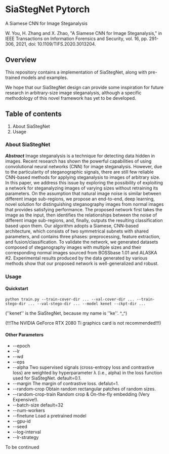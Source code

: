 # SiaStegNet Pytorch
A Siamese CNN for Image Steganalysis

W. You, H. Zhang and X. Zhao, "A Siamese CNN for Image Steganalysis," in IEEE Transactions on Information Forensics and Security, vol. 16, pp. 291-306, 2021, doi: 10.1109/TIFS.2020.3013204.


## Overview
This repository contains a implementation of SiaStegNet, along with pre-trained models and examples.

We hope that our SiaStegNet design can provide some inspiration for future research in arbitrary-size image steganalysis, although a specific methodology of this novel framework has yet to be developed.

## Table of contents
1. About SiaStegNet
2. Usage

### About SiaStegNet
***Abstract*** Image steganalysis is a technique for detecting data hidden in images. Recent research has shown the powerful capabilities of using convolutional neural networks (CNN) for image steganalysis. However, due to the particularity of steganographic signals, there are still few reliable CNN-based methods for applying steganalysis to images of arbitrary size. In this paper, we address this issue by exploring the possibility of exploiting a network for steganalyzing images of varying sizes without retraining its parameters. On the assumption that natural image noise is similar between different image sub-regions, we propose an end-to-end, deep learning, novel solution for distinguishing steganography images from normal images that provides satisfying performance. The proposed network first takes the image as the input, then identifies the relationships between the noise of different image sub-regions, and, finally, outputs the resulting classification based upon them. Our algorithm adopts a Siamese, CNN-based architecture, which consists of two symmetrical subnets with shared parameters, and contains three phases: preprocessing, feature extraction, and fusion/classification. To validate the network, we generated datasets composed of steganography images with multiple sizes and their corresponding normal images sourced from BOSSbase 1.01 and ALASKA #2. Experimental results produced by the data generated by various methods show that our proposed network is well-generalized and robust.

### Usage
#### Quickstart
```
python train.py --train-cover-dir ... --val-cover-dir ... --train-stego-dir ... --val-stego-dir ... --model kenet --ckpt-dir ...
```
(''kenet'' is the SiaStegNet, because my name is ''ke''. ^_^)

(!!!The NVIDIA GeForce RTX 2080 Ti graphics card is not recommended!!!)
#### Other Parameters
* --epoch
* --lr
* --wd
* --eps
* --alpha Two supervised signals (cross-entropy loss and contrastive loss) are weighted by hyperparameter λ (i.e., alpha) in the loss function used for SiaStegNet. default=0.1.
* --margin The margin of contrastive loss. defalut=1.
* --random-crop Obtain random rectangular patches of random sizes.
* --random-crop-train Random crop & On-the-fly embedding (Very Expensive!).
* --batch-size default=32
* --num-workers
* --finetune Load a pretrained model
* --gpu-id
* --seed
* --log-interval
* --lr-strategy

To be continued
